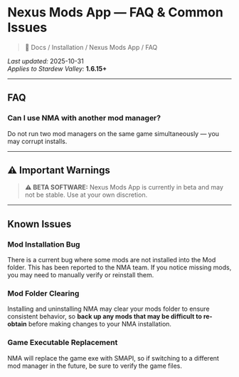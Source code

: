 # Nexus Mods App — FAQ & Common Issues

> 📂 Docs / Installation / Nexus Mods App / FAQ

*Last updated:* 2025-10-31  
*Applies to Stardew Valley:* **1.6.15+**

---

## FAQ

### Can I use NMA with another mod manager?
Do not run two mod managers on the same game simultaneously — you may corrupt installs.

---

## ⚠️ Important Warnings

> **⚠️ BETA SOFTWARE:** Nexus Mods App is currently in beta and may not be stable. Use at your own discretion.

---

## Known Issues

### Mod Installation Bug

There is a current bug where some mods are not installed into the Mod folder. This has been reported to the NMA team. If you notice missing mods, you may need to manually verify or reinstall them.

### Mod Folder Clearing

Installing and uninstalling NMA may clear your mods folder to ensure consistent behavior, so **back up any mods that may be difficult to re-obtain** before making changes to your NMA installation.

### Game Executable Replacement

NMA will replace the game exe with SMAPI, so if switching to a different mod manager in the future, be sure to verify the game files.

